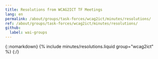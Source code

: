 ```yaml
---
title: Resolutions from WCAG2ICT TF Meetings
lang: en
permalink: /about/groups/task-forces/wcag2ict/minutes/resolutions/
ref: /about/groups/task-forces/wcag2ict/minutes/resolutions/
github:
  label: wai-groups
---
```


{::nomarkdown}
{% include minutes/resolutions.liquid group="wcag2ict" %}
{:/}